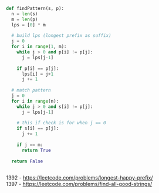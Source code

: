 ```python
def findPattern(s, p):
  n = len(s)
  m = len(p)
  lps = [0] * m
  
  # build lps (longest prefix as suffix)
  j = 0
  for i in range(1, m):
    while j > 0 and p[i] != p[j]:
      j = lps[j-1]
    
    if p[i] == p[j]:
      lps[i] = j+1
      j += 1
  
  # match pattern
  j = 0
  for i in range(n):
    while j > 0 and s[i] != p[j]:
      j = lps[j-1]
    
    # this if check is for when j == 0
    if s[i] == p[j]:
      j += 1
    
    if j == m:
      return True
  
  return False
  
```

1392 - https://leetcode.com/problems/longest-happy-prefix/  
1397 - https://leetcode.com/problems/find-all-good-strings/
